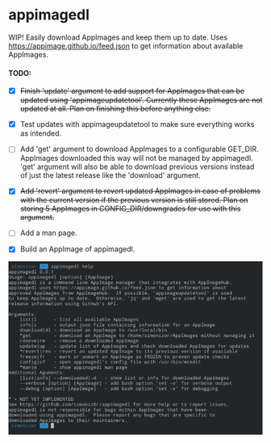 # appimagedl
WIP! Easily download AppImages and keep them up to date.  Uses https://appimage.github.io/feed.json to get information about available AppImages.

#### TODO:

- [x] ~~Finish 'update' argument to add support for AppImages that can be updated using 'appimageupdatetool'.  Currently these AppImages are not updated at all.  Plan on finishing this before anything else.~~

- [x] Test updates with appimageupdatetool to make sure everything works as intended.

- [ ] Add 'get' argument to download AppImages to a configurable GET_DIR.  AppImages downloaded this way will not be managed by appimagedl.  'get' argument will also be able to download previous versions instead of just the latest release like the 'download' argument.

- [x] ~~Add 'revert' argument to revert updated AppImages in case of problems with the current version if the previous version is still stored.  Plan on storing 5 AppImages in CONFIG_DIR/downgrades for use with this argument.~~

- [ ] Add a man page.

- [x] Build an AppImage of appimagedl.

![appimagedl-screenshot](/Screenshot.png)
